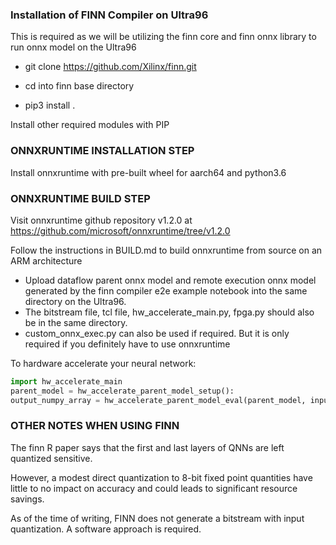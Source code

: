 ### Installation of FINN Compiler on Ultra96
This is required as we will be utilizing the finn core and finn onnx library to run onnx model on the Ultra96

- git clone <https://github.com/Xilinx/finn.git>

- cd into finn base directory

- pip3 install .

Install other required modules with PIP

### ONNXRUNTIME INSTALLATION STEP
Install onnxruntime with pre-built wheel for aarch64 and python3.6

### ONNXRUNTIME BUILD STEP
Visit onnxruntime github repository v1.2.0 at <https://github.com/microsoft/onnxruntime/tree/v1.2.0>

Follow the instructions in BUILD.md to build onnxruntime from source on an ARM architecture

- Upload dataflow parent onnx model and remote execution onnx model generated by the finn compiler e2e example notebook into the same directory on the Ultra96.
- The bitstream file, tcl file, hw_accelerate_main.py, fpga.py should also be in the same directory.
- custom_onnx_exec.py can also be used if required. But it is only required if you definitely have to use onnxruntime

To hardware accelerate your neural network:

```python
import hw_accelerate_main
parent_model = hw_accelerate_parent_model_setup():
output_numpy_array = hw_accelerate_parent_model_eval(parent_model, input_numpy_array)
```

### OTHER NOTES WHEN USING FINN

The finn R paper says that the first and last layers of QNNs are left quantized sensitive.

However, a modest direct quantization to 8-bit fixed point quantities have little
to no impact on accuracy and could leads to significant resource savings.

As of the time of writing, FINN does not generate a bitstream with input quantization. A software approach is required.
